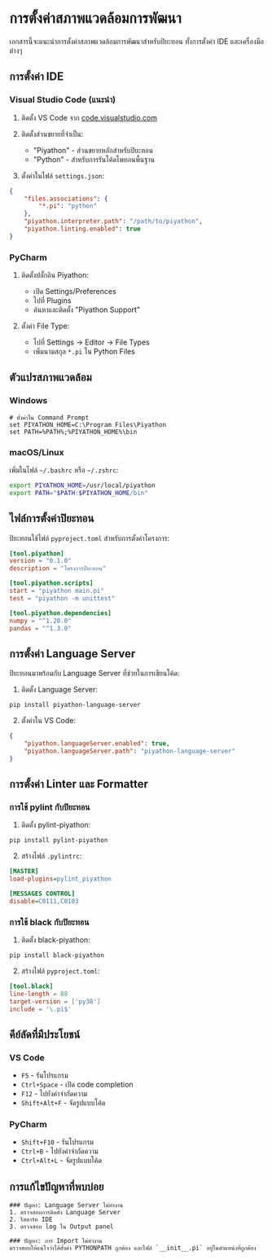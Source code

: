 # การตั้งค่าสภาพแวดล้อมการพัฒนา

เอกสารนี้จะแนะนำการตั้งค่าสภาพแวดล้อมการพัฒนาสำหรับปิยะทอน ทั้งการตั้งค่า IDE และเครื่องมือต่างๆ

## การตั้งค่า IDE

### Visual Studio Code (แนะนำ)

1. ติดตั้ง VS Code จาก [code.visualstudio.com](https://code.visualstudio.com)

2. ติดตั้งส่วนขยายที่จำเป็น:
   - "Piyathon" - ส่วนขยายหลักสำหรับปิยะทอน
   - "Python" - สำหรับการรันโค้ดไพทอนพื้นฐาน

3. ตั้งค่าในไฟล์ `settings.json`:

```json
{
    "files.associations": {
        "*.pi": "python"
    },
    "piyathon.interpreter.path": "/path/to/piyathon",
    "piyathon.linting.enabled": true
}
```

### PyCharm

1. ติดตั้งปลั๊กอิน Piyathon:
   - เปิด Settings/Preferences
   - ไปที่ Plugins
   - ค้นหาและติดตั้ง "Piyathon Support"

2. ตั้งค่า File Type:
   - ไปที่ Settings → Editor → File Types
   - เพิ่มนามสกุล `*.pi` ใน Python Files

## ตัวแปรสภาพแวดล้อม

### Windows

```batch
# ตั้งค่าใน Command Prompt
set PIYATHON_HOME=C:\Program Files\Piyathon
set PATH=%PATH%;%PIYATHON_HOME%\bin
```

### macOS/Linux

เพิ่มในไฟล์ `~/.bashrc` หรือ `~/.zshrc`:

```bash
export PIYATHON_HOME=/usr/local/piyathon
export PATH="$PATH:$PIYATHON_HOME/bin"
```

## ไฟล์การตั้งค่าปิยะทอน

ปิยะทอนใช้ไฟล์ `pyproject.toml` สำหรับการตั้งค่าโครงการ:

```toml
[tool.piyathon]
version = "0.1.0"
description = "โครงการปิยะทอน"

[tool.piyathon.scripts]
start = "piyathon main.pi"
test = "piyathon -m unittest"

[tool.piyathon.dependencies]
numpy = "^1.20.0"
pandas = "^1.3.0"
```

## การตั้งค่า Language Server

ปิยะทอนมาพร้อมกับ Language Server ที่ช่วยในการเขียนโค้ด:

1. ติดตั้ง Language Server:

```bash
pip install piyathon-language-server
```

2. ตั้งค่าใน VS Code:

```json
{
    "piyathon.languageServer.enabled": true,
    "piyathon.languageServer.path": "piyathon-language-server"
}
```

## การตั้งค่า Linter และ Formatter

### การใช้ pylint กับปิยะทอน

1. ติดตั้ง pylint-piyathon:

```bash
pip install pylint-piyathon
```

2. สร้างไฟล์ `.pylintrc`:

```ini
[MASTER]
load-plugins=pylint_piyathon

[MESSAGES CONTROL]
disable=C0111,C0103
```

### การใช้ black กับปิยะทอน

1. ติดตั้ง black-piyathon:

```bash
pip install black-piyathon
```

2. สร้างไฟล์ `pyproject.toml`:

```toml
[tool.black]
line-length = 88
target-version = ['py38']
include = '\.pi$'
```

## คีย์ลัดที่มีประโยชน์

### VS Code

- `F5` - รันโปรแกรม
- `Ctrl+Space` - เปิด code completion
- `F12` - ไปยังคำจำกัดความ
- `Shift+Alt+F` - จัดรูปแบบโค้ด

### PyCharm

- `Shift+F10` - รันโปรแกรม
- `Ctrl+B` - ไปยังคำจำกัดความ
- `Ctrl+Alt+L` - จัดรูปแบบโค้ด

## การแก้ไขปัญหาที่พบบ่อย

```{note}
### ปัญหา: Language Server ไม่ทำงาน
1. ตรวจสอบการติดตั้ง Language Server
2. รีสตาร์ท IDE
3. ตรวจสอบ log ใน Output panel
```

```{warning}
### ปัญหา: การ Import ไม่ทำงาน
ตรวจสอบให้แน่ใจว่าได้ตั้งค่า PYTHONPATH ถูกต้อง และไฟล์ `__init__.pi` อยู่ในตำแหน่งที่ถูกต้อง
```
